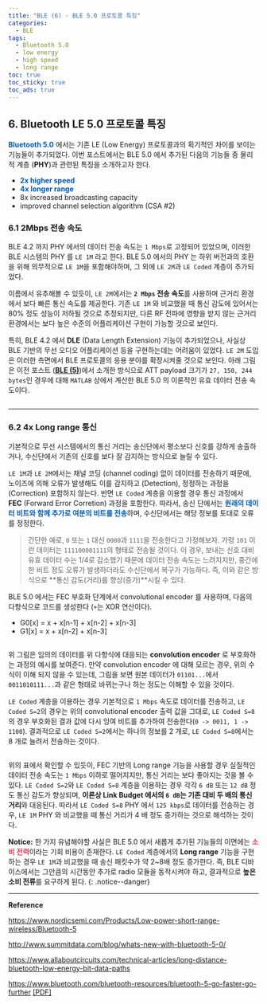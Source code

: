 ```yaml
---
title: "BLE (6) - BLE 5.0 프로토콜 특징"
categories:
  - BLE
tags:
  - Bluetooth 5.0
  - low energy
  - high speed
  - long range
toc: true
toc_sticky: true
toc_ads: true
---
```


## 6. Bluetooth LE 5.0 프로토콜 특징

<span style="color:#055AAA"><b>Bluetooth 5.0</b></span> 에서는 기존 LE (Low Energy) 프로토콜과의 획기적인 차이를 보이는 기능들이 추가되었다. 이번 포스트에서는 BLE 5.0 에서 추가된 다음의 기능들 중 물리적 계층 (**PHY**)과 관련된 특징을 소개하고자 한다.

* <span style="color:#055AAA"><b>2x higher speed</b></span>
* <span style="color:#055AAA"><b>4x longer range</b></span>
* 8x increased broadcasting capacity
* improved channel selection algorithm (CSA #2)

### 6.1 2Mbps 전송 속도

BLE 4.2 까지 PHY 에서의 데이터 전송 속도는 `1 Mbps`로 고정되어 있었으며, 이러한 BLE 시스템의 PHY 를 `LE 1M` 라고 한다. BLE 5.0 에서의 PHY 는 하위 버전과의 호환을 위해 의무적으로 `LE 1M`을 포함해야하며, 그 외에 `LE 2M`과 `LE Coded` 계층이 추가되었다.

이름에서 유추해볼 수 있듯이, `LE 2M`에서는 **`2 Mbps` 전송 속도**를 사용하며 근거리 환경에서 보다 빠른 통신 속도를 제공한다. 기존 `LE 1M` 와 비교했을 때 통신 감도에 있어서는 80% 정도 성능이 저하될 것으로 추정되지만, 다른 RF 전파에 영향을 받지 않는 근거리 환경에서는 보다 높은 수준의 어플리케이션 구현이 가능할 것으로 보인다.

특히, BLE 4.2 에서 **DLE** (Data Length Extension) 기능이 추가되었으나, 사실상 BLE 기반의 무선 오디오 어플리케이션 등을 구현하는데는 어려움이 있었다. `LE 2M` 도입은 이러한 측면에서 BLE 프로토콜의 응용 분야를 확장시켜줄 것으로 보인다. 아래 그림은 이전 포스트 (**[BLE (5)](https://enidanny.github.io/ble/ble-effective-throughput/)**)에서 소개한 방식으로 ATT payload 크기가 `27, 150, 244 bytes`인 경우에 대해 `MATLAB` 상에서 계산한 BLE 5.0 의 이론적인 유효 데이터 전송 속도이다.

<figure style="width: 100%">
  <img src="{{ site.url }}{{ site.baseurl }}/assets/images/ble6-fig-1.png" alt="">
</figure>

---

### 6.2 4x Long range 통신

기본적으로 무선 시스템에서의 통신 거리는 송신단에서 평소보다 신호를 강하게 송출하거나, 수신단에서 기존의 신호를 보다 잘 감지하는 방식으로 늘릴 수 있다.

`LE 1M`과 `LE 2M`에서는 채널 코딩 (channel coding) 없이 데이터를 전송하기 때문에, 노이즈에 의해 오류가 발생해도 이를 감지하고 (Detection), 정정하는 과정을 (Correction) 포함하지 않는다. 반면 `LE Coded` 계층을 이용할 경우 통신 과정에서 **FEC** (Forward Error Corretion) 과정을 포함한다. 따라서, 송신 단에서는 <span style="color:#055AAA"><b>원래의 데이터 비트와 함께 추가로 여분의 비트를 전송</b></span>하며, 수신단에서는 해당 정보를 토대로 오류를 정정한다.
> 간단한 예로, `0` 또는 `1` 대신 `0000`과 `1111`을 전송한다고 가정해보자. 가령 `101` 이란 데이터는 `111100001111`의 형태로 전송될 것이다. 이 경우, 보내는 신호 대비 유효 데이터 수는 1/4로 감소했기 때문에 데이터 전송 속도는 느려지지만, 중간에 한 비트 정도 오류가 발생하더라도 수신단에서 복구가 가능하다. 즉, 이와 같은 방식으로 **통신 감도(거리)를 향상(증가)**시킬 수 있다.

BLE 5.0 에서는 FEC 부호화 단계에서 convolutional encoder 를 사용하며, 다음의 다항식으로 코드를 생성한다 (`+`는 XOR 연산이다).

* G0[x] = x + x[n-1] + x[n-2] + x[n-3]
* G1[x] = x + x[n-2] + x[n-3]

<figure style="width: 100%">
  <img src="{{ site.url }}{{ site.baseurl }}/assets/images/ble6-fig-2.png" alt="">
</figure>

위 그림은 임의의 데이터를 위 다항식에 대응되는 **convolution encoder** 로 부호화하는 과정의 예시를 보여준다. 만약 convolution encoder 에 대해 모르는 경우, 위의 수식이 이해 되지 않을 수 있는데, 그림을 보면 원본 데이터가 `01101...`에서 `0011010111...`과 같은 형태로 바뀌는구나 하는 정도는 이해할 수 있을 것이다. 

`LE Coded` 계층을 이용하는 경우 기본적으로 `1 Mbps` 속도로 데이터를 전송하고, `LE Coded S=2`의 경우는 위의 convolutional encoder 출력 값을 그대로, `LE Coded S=8`의 경우 부호화된 결과 값에 다시 잉여 비트를 추가하여 전송한다(`0 -> 0011, 1 -> 1100`). 결과적으로 `LE Coded S=2`에서는 하나의 정보를 2 개로, `LE Coded S=8`에서는 8 개로 늘려서 전송하는 것이다. 

<figure style="width: 100%">
  <img src="{{ site.url }}{{ site.baseurl }}/assets/images/ble6-fig-3.png" alt="">
</figure>

위의 표에서 확인할 수 있듯이, FEC 기반의 Long range 기능을 사용할 경우 실질적인 데이터 전송 속도는 `1 Mbps` 이하로 떨어지지만, 통신 거리는 보다 좋아지는 것을 볼 수 있다. `LE Coded S=2`와 `LE Coded S=8` 계층을 이용하는 경우 각각 `6 dB` 또는 `12 dB` 정도 통신 감도가 향상되며, **이론상 Link Budget 에서의 `6 dB`는 기존 대비 두 배의 통신 거리**와 대응된다. 따라서 `LE Coded S=8` PHY 에서 `125 kbps`로 데이터를 전송하는 경우, `LE 1M` PHY 와 비교했을 때 통신 거리가 4 배 정도 증가하는 것으로 해석하는 것이다.

**Notice:** 한 가지 유념해야할 사실은 BLE 5.0 에서 새롭게 추가된 기능들의 이면에는 <span style="color:#E53A5A"><b>소비 전력</b></span>이라는 기회 비용이 존재한다. `LE Coded` 계층에서의 **Long range** 기능을 구현하는 경우 `LE 1M`과 비교했을 때 송신 패킷수가 약 2~8배 정도 증가한다. 즉, BLE 디바이스에서는 그만큼의 시간동안 추가로 radio 모듈을 동작시켜야 하고, 결과적으로 **높은 소비 전류**를 요구하게 된다.
{: .notice--danger}

---

**Reference**

https://www.nordicsemi.com/Products/Low-power-short-range-wireless/Bluetooth-5

http://www.summitdata.com/blog/whats-new-with-bluetooth-5-0/

https://www.allaboutcircuits.com/technical-articles/long-distance-bluetooth-low-energy-bit-data-paths

https://www.bluetooth.com/bluetooth-resources/bluetooth-5-go-faster-go-further [[PDF]](/assets/papers/Bluetooth_5-FINAL.pdf)